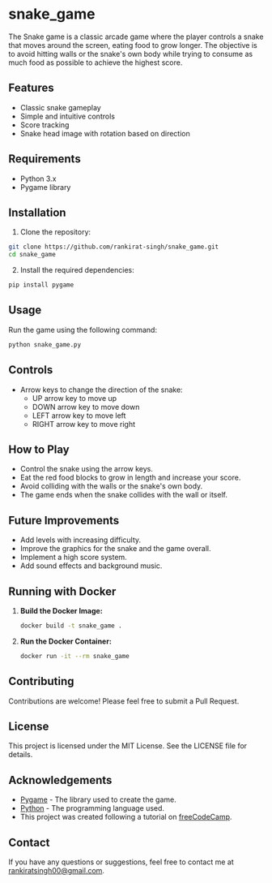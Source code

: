# snake_game
The Snake game is a classic arcade game where the player controls a snake that moves around the screen, eating food to grow longer. The objective is to avoid hitting walls or the snake's own body while trying to consume as much food as possible to achieve the highest score.

## Features

- Classic snake gameplay
- Simple and intuitive controls
- Score tracking
- Snake head image with rotation based on direction

## Requirements

- Python 3.x
- Pygame library

## Installation

1. Clone the repository:

```bash
git clone https://github.com/rankirat-singh/snake_game.git
cd snake_game
```

2. Install the required dependencies:

```bash
pip install pygame
```

## Usage

Run the game using the following command:

```bash
python snake_game.py
```

## Controls

- Arrow keys to change the direction of the snake:
  - UP arrow key to move up
  - DOWN arrow key to move down
  - LEFT arrow key to move left
  - RIGHT arrow key to move right

## How to Play

- Control the snake using the arrow keys.
- Eat the red food blocks to grow in length and increase your score.
- Avoid colliding with the walls or the snake's own body.
- The game ends when the snake collides with the wall or itself.

## Future Improvements

- Add levels with increasing difficulty.
- Improve the graphics for the snake and the game overall.
- Implement a high score system.
- Add sound effects and background music.

## Running with Docker

1. **Build the Docker Image:**
   ```bash
   docker build -t snake_game .
   ```

2. **Run the Docker Container:**
   ```bash
   docker run -it --rm snake_game
   ```

## Contributing

Contributions are welcome! Please feel free to submit a Pull Request.

## License

This project is licensed under the MIT License. See the LICENSE file for details.

## Acknowledgements

- [Pygame](https://www.pygame.org/) - The library used to create the game.
- [Python](https://www.python.org/) - The programming language used.
- This project was created following a tutorial on [freeCodeCamp](https://www.freecodecamp.org/).

## Contact

If you have any questions or suggestions, feel free to contact me at [rankiratsingh00@gmail.com](rankiratsingh00@gmail.com).